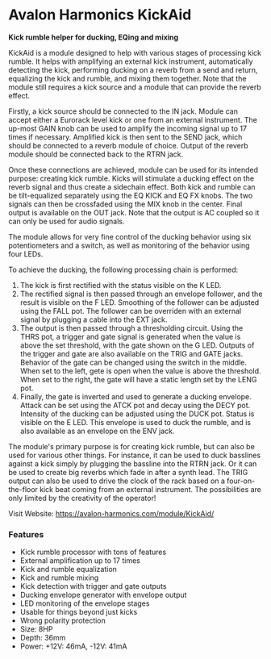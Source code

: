# Avalon Harmonics KickAid

**Kick rumble helper for ducking, EQing and mixing**

KickAid is a module designed to help with various stages of processing kick rumble. It helps with amplifying an external kick instrument, automatically detecting the kick, performing ducking on a reverb from a send and return, equalizing the kick and rumble, and mixing them together. Note that the module still requires a kick source and a module that can provide the reverb effect.

Firstly, a kick source should be connected to the IN jack. Module can accept either a Eurorack level kick or one from an external instrument. The up-most GAIN knob can be used to amplify the incoming signal up to 17 times if necessary. Amplified kick is then sent to the SEND jack, which should be connected to a reverb module of choice. Output of the reverb module should be connected back to the RTRN jack.

Once these connections are achieved, module can be used for its intended purpose: creating kick rumble. Kicks will stimulate a ducking effect on the reverb signal and thus create a sidechain effect. Both kick and rumble can be tilt-equalized separately using the EQ KICK and EQ FX knobs. The two signals can then be crossfaded using the MIX knob in the center. Final output is available on the OUT jack. Note that the output is AC coupled so it can only be used for audio signals.

The module allows for very fine control of the ducking behavior using six potentiometers and a switch, as well as monitoring of the behavior using four LEDs.

To achieve the ducking, the following processing chain is performed:

1. The kick is first rectified with the status visible on the K LED.
2. The rectified signal is then passed through an envelope follower, and the result is visible on the F LED. Smoothing of the follower can be adjusted using the FALL pot. The follower can be overriden with an external signal by plugging a cable into the EXT jack.
3. The output is then passed through a thresholding circuit. Using the THRS pot, a trigger and gate signal is generated when the value is above the set threshold, with the gate shown on the G LED. Outputs of the trigger and gate are also available on the TRIG and GATE jacks. Behavior of the gate can be changed using the switch in the middle. When set to the left, gete is open when the value is above the threshold. When set to the right, the gate will have a static length set by the LENG pot.
4. Finally, the gate is inverted and used to generate a ducking envelope. Attack can be set using the ATCK pot and decay using the DECY pot. Intensity of the ducking can be adjusted using the DUCK pot. Status is visible on the E LED. This envelope is used to duck the rumble, and is also available as an envelope on the ENV jack.

The module's primary purpose is for creating kick rumble, but can also be used for various other things. For instance, it can be used to duck basslines against a kick simply by plugging the bassline into the RTRN jack. Or it can be used to create big reverbs which fade in after a synth lead. The TRIG output can also be used to drive the clock of the rack based on a four-on-the-floor kick beat coming from an external instrument. The possibilities are only limited by the creativity of the operator!

Visit Website: https://avalon-harmonics.com/module/KickAid/

### Features

* Kick rumble processor with tons of features
* External amplification up to 17 times
* Kick and rumble equalization
* Kick and rumble mixing
* Kick detection with trigger and gate outputs
* Ducking envelope generator with envelope output
* LED monitoring of the envelope stages
* Usable for things beyond just kicks
* Wrong polarity protection
* Size: 8HP
* Depth: 36mm
* Power: +12V: 46mA, -12V: 41mA